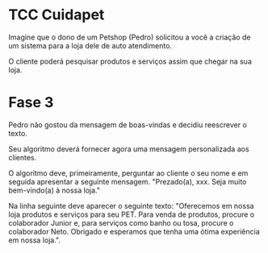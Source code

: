 # TCC Cuidapet
Imagine que o dono de um Petshop (Pedro) solicitou a você a criação de um sistema para a loja dele de auto atendimento.

O cliente poderá pesquisar produtos e serviços assim que chegar na sua loja.

# Fase 3

Pedro não gostou da mensagem de boas-vindas e decidiu reescrever o texto. 

Seu algoritmo deverá fornecer agora uma mensagem personalizada aos clientes. 

O algoritmo deve, primeiramente, perguntar ao cliente o seu nome e em seguida apresentar a seguinte mensagem. "Prezado(a), xxx. Seja muito bem-vindo(a) à nossa loja." 

Na linha seguinte deve aparecer o seguinte texto: "Oferecemos em nossa loja produtos e serviços para seu PET. Para venda de produtos, procure o colaborador Junior e, para serviços como banho ou tosa, procure o colaborador Neto. Obrigado e esperamos que tenha uma ótima experiência em nossa loja.".
